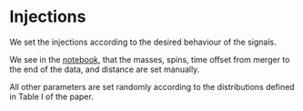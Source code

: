 # Injections

We set the injections according to the desired behaviour of the signals.

We see in the [notebook](make_injections.ipynb), that the masses, spins, time offset from merger to the end of the data, and distance are set manually.

All other parameters are set randomly according to the distributions defined in Table I of the paper.